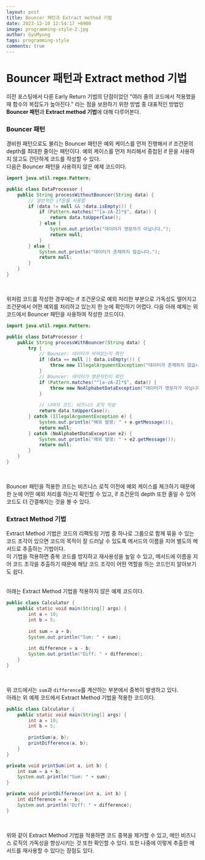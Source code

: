 ```yaml
---
layout:	post
title: Bouncer 패턴과 Extract method 기법
date: 2023-12-10 12:54:17 +0900
image: programming-style-2.jpg
author: GyuMyung
tags: programming-style
comments: true
---
```


# Bouncer 패턴과 Extract method 기법

이전 포스팅에서 다룬 Early Return 기법의 단점이었던 "여러 줄의 코드에서 적용했을 때 함수의 복잡도가 높아진다." 라는 점을 보완하기 위한 방법 중 대표적인 방법인 **Bouncer 패턴**과 **Extract method 기법**에 대해 다루어본다. <br/>

### Bouncer 패턴

경비원 패턴으로도 불리는 Bouncer 패턴은 예외 케이스를 먼저 진행해서 if 조건문의 depth를 최대한 줄이는 패턴이다. 예외 케이스를 먼저 처리해서 중첩된 if 문을 사용하지 않고도 간단하게 코드를 작성할 수 있다. <br/>
다음은 Bouncer 패턴을 사용하지 않은 예제 코드이다. <br/>
```java
import java.util.regex.Pattern;

public class DataProcessor {
    public String processWithoutBouncer(String data) {
        // 일반적인 if문을 사용함
        if (data != null && !data.isEmpty()) {
            if (Pattern.matches("^[a-zA-Z]*$", data)) {
                return data.toUpperCase();
            } else {
                System.out.println("데이터가 영문자가 아닙니다.");
                return null;
            }
        } else {
            System.out.println("데이터가 존재하지 않습니다.");
            return null;
        }
    }
}
```
<br/>

위처럼 코드를 작성한 경우에는 if 조건문으로 예외 처리한 부분으로 가독성도 떨어지고 조건문에서 어떤 예외를 처리하고 있는지 한 눈에 확인하기 어렵다. 다음 아래 예제는 위 코드에서 Bouncer 패턴을 사용하여 작성한 코드이다. <br/>

```java
import java.util.regex.Pattern;

public class DataProcessor {
    public String processWithBouncer(String data) {
        try {
            // Bouncer: 데이터가 비어있는지 확인
            if (data == null || data.isEmpty()) {
                throw new IllegalArgumentException("데이터가 존재하지 않습니다.");
            }
            // Bouncer: 데이터가 영문자인지 확인
            if (Pattern.matches("^[a-zA-Z]*$", data)) {
                throw new NoAlphabetDataException("데이터가 영문자가 아닙니다.");
            }
            
            // 나머지 코드: 비즈니스 로직 작성
            return data.toUpperCase();
        } catch (IllegalArgumentException e) {
            System.out.println("예외 발생: " + e.getMessage());
            return null;
        } catch (NoAlphabetDataException e2) {
            System.out.println("예외 발생: " + e2.getMessage());
            return null;
        }
    }
}
```
<br/>

Bouncer 패턴을 적용한 코드는 비즈니스 로직 이전에 예외 케이스를 체크하기 때문에 한 눈에 어떤 예외 처리를 하는지 확인할 수 있고, if 조건문의 depth 또한 줄일 수 있어 코드도 더 간결해지는 것을 볼 수 있다. <br/>

### Extract Method 기법

Extract Method 기법은 코드의 리팩토링 기법 중 하나로 그룹으로 함께 묶을 수 있는 코드 조각이 있으면 코드의 목적이 잘 드러날 수 있도록 메서드의 이름을 지어 별도의 메서드로 추출하는 기법이다. <br/>
이 기법을 적용하면 중복 코드를 방지하고 재사용성을 높일 수 있고, 메서드에 이름을 지어 코드 조각을 추출하기 때문에 해당 코드 조각이 어떤 역할을 하는 코드인지 알아보기도 쉽다. <br/><br/>

아래는 Extract Method 기법을 적용하지 않은 예제 코드이다. <br/>
```java
public class Calculator {
    public static void main(String[] args) {
        int a = 10;
        int b = 5;
        
        int sum = a + b;
        System.out.println("Sum: " + sum);
        
        int difference = a - b;
        System.out.println("Diff: " + difference);
    }
}
```
<br/>

위 코드에서는 `sum`과 `difference`를 계산하는 부분에서 중복이 발생하고 있다. <br/>
아래는 위 예제 코드에서 Extract Method 기법을 적용한 코드이다. <br/>

```java
public class Calculator {
    public static void main(String[] args) {
        int a = 10;
        int b = 5;
        
        printSum(a, b);
        printDifference(a, b);
    }
}

private void printSum(int a, int b) {
    int sum = a + b;
    System.out.println("Sum: " + sum);
}

private void printDifference(int a, int b) {
    int difference = a - b;
    System.out.println("Diff: " + difference);
}
```
<br/>

위와 같이 Extract Method 기법을 적용하면 코드 중복을 제거할 수 있고, 메인 비즈니스 로직의 가독성을 향상시키는 것 또한 확인할 수 있다. 또한 나중에 이렇게 추출한 메서드를 재사용할 수 있다는 장점도 있다. <br/>
